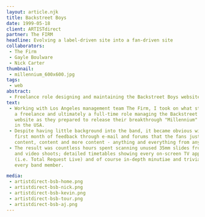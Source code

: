```yaml
---
layout: article.njk
title: Backstreet Boys
date: 1999-05-18
client: ARTISTdirect
partner: The FIRM
headline: Evolving a label-driven site into a fan-driven site
collaborators:
 - The Firm
 - Gayle Boulware
 - Nick Carter
thumbnail:
 - millennium_600x600.jpg
tags: 
 - web
abstract:
 - Freelance role designing and maintaining the Backstreet Boys website.
text:
 - Working with Los Angeles management team The Firm, I took on what started as 
   a freelance and ultimately a full-time role managing the Backstreet Boys 
   website as they prepared to release their breakthrough "Millennium" album 
   in the USA.
 - Despite having little background into the band, it became obvious within the 
   first month of feedback through e-mail and forums that the fans just wanted 
   content, content and more content - anything and everything from anywhere.
 - The result was countless hours spent scanning unused 35mm slides from photo 
   and video shoots; detailed timetables showing every on-screen TV appearance 
   (i.e. Total Request Live) and of course in-depth minutiae and trivia on 
   every band member.

media:
 - artistdirect-bsb-home.png
 - artistdirect-bsb-nick.png
 - artistdirect-bsb-kevin.png
 - artistdirect-bsb-tour.png
 - artistdirect-bsb-aj.png
---
```

